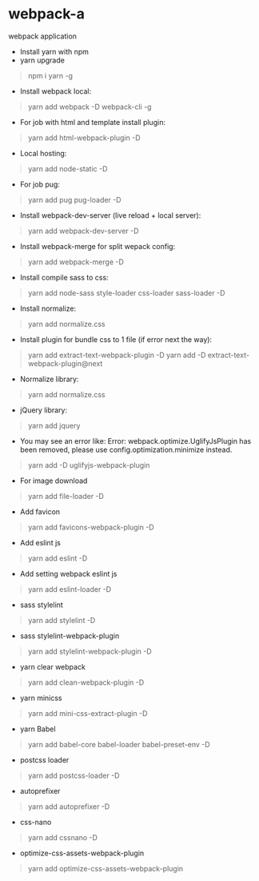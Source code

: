 # webpack-a
webpack application
* Install yarn with npm
* yarn upgrade
> npm i yarn -g
* Install webpack local:
>yarn add webpack -D webpack-cli -g
* For job with html and template install plugin:
> yarn add html-webpack-plugin -D
* Local hosting:
> yarn add node-static -D
* For job pug:
> yarn add pug pug-loader -D
* Install webpack-dev-server (live reload + local server):
> yarn add webpack-dev-server -D
* Install webpack-merge for split wepack config:
> yarn add webpack-merge -D
* Install compile sass to css:
> yarn add node-sass style-loader css-loader sass-loader -D
* Install normalize:
> yarn add normalize.css
* Install plugin for bundle css to 1 file (if error next the way):
> yarn add extract-text-webpack-plugin -D
> yarn add -D extract-text-webpack-plugin@next
* Normalize library:
> yarn add normalize.css
* jQuery library:
> yarn add jquery
* You may see an error like: Error: webpack.optimize.UglifyJsPlugin has been removed, please use config.optimization.minimize instead.
> yarn add -D uglifyjs-webpack-plugin
* For image download
> yarn add file-loader -D
* Add favicon
> yarn add favicons-webpack-plugin -D
* Add eslint js
> yarn add eslint -D
* Add setting webpack eslint js
> yarn add eslint-loader -D
* sass stylelint
> yarn add stylelint -D
* sass stylelint-webpack-plugin
> yarn add stylelint-webpack-plugin -D
* yarn clear webpack
> yarn add clean-webpack-plugin -D
* yarn minicss
> yarn add mini-css-extract-plugin -D
* yarn Babel
> yarn add babel-core babel-loader babel-preset-env -D
* postcss loader
> yarn add postcss-loader -D
* autoprefixer
> yarn add autoprefixer -D
* css-nano
> yarn add cssnano -D
* optimize-css-assets-webpack-plugin
> yarn add optimize-css-assets-webpack-plugin